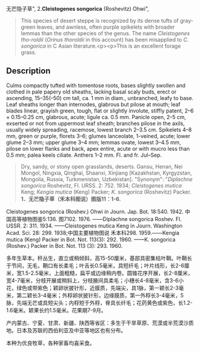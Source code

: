 无芒隐子草",
2.**Cleistogenes songorica** (Roshevitz) Ohwi",

> This species of desert steppe is recognized by its dense tufts of gray-green leaves, and awnless, often purple spikelets with broader lemmas than the other species of the genus. The name *Cleistogenes tho-roldii* (*Orinus thoroldii* in this account) has been misapplied to *C. songorica* in C Asian literature.&lt;p&gt;&lt;p&gt;This is an excellent forage grass.

## Description
Culms compactly tufted with tomentose roots, bases slightly swollen and clothed in pale papery old sheaths, lacking basal scaly buds, erect or ascending, 15–35(–50) cm tall, ca. 1 mm in diam., unbranched, leafy to base. Leaf sheaths longer than internodes, glabrous but pilose at mouth; leaf blades linear, grayish green, tough, flat or slightly involute, stiffly patent, 2–6 × 0.15–0.25 cm, glabrous, acute; ligule ca. 0.5 mm. Panicle open, 2–5 cm, exserted or not from uppermost leaf sheath; branches pilose in the axils, usually widely spreading, racemose, lowest branch 2–3.5 cm. Spikelets 4–8 mm, green or purple, florets 3–6; glumes lanceolate, 1-veined, acute; lower glume 2–3 mm; upper glume 3–4 mm; lemmas ovate, lowest 3–4.5 mm, pilose on lower flanks and back, apex entire, acute or with mucro less than 0.5 mm; palea keels ciliate. Anthers 1–2 mm. Fl. and fr. Jul–Sep.

> Dry, sandy, or stony open grasslands, deserts. Gansu, Henan, Nei Mongol, Ningxia, Qinghai, Shaanxi, Xinjiang [Kazakhstan, Kyrgyzstan, Mongolia, Russia, Turkmenistan, Uzbekistan].
  "Synonym": "*Diplachne songorica* Roshevitz, Fl. URSS. 2: 752. 1934; *Cleistogenes mutica* Keng; *Kengia mutica* (Keng) Packer; *K. songorica* (Roshevitz) Packer.
**1．无芒隐子草（禾本科图说）图版11：1-6.**

Cleistogenes songorica (Roshev.) Ohwi in Journ. Jap. Bot. 18:540. 1942. 中国高等植物图鉴5:136. 图7102. 1976. ——Diplachne songorica Roshev. Fl. USSR. 2: 311. 1934. ——Cleistogenes mutica Keng in Journ. Washington Acad. Sci. 28: 299. 1938;中国主要植物图说 禾本科298. 1959.——Kengia mutica (Keng) Packer in Bot. Not. 113(3): 292. 1960. ——K. songorica (Roshev.) Packer in Bot. Not. 113 (3): 293. 1960.

多年生草本。秆丛生，直立或稍倾斜，高15-50厘米，基部具密集枯叶鞘。叶鞘长于节间，无毛，鞘口有长柔毛；叶舌长0.5毫米，具短纤毛；叶片线形，长2-6厘米，宽1.5-2.5毫米，上面粗糙，扁平或边缘稍内卷。圆锥花序开展，长2-8厘米，宽4-7毫米，分枝开展或稍斜上，分枝腋间具柔毛；小穗长4-8毫米，含3-6小花，绿色或带紫色；颖卵状披针形，近膜质，先端尖，具1脉，第一颖长2-3毫米，第二颖长3-4毫米；外稃卵状披针形，边缘膜质，第一外稃长3-4毫米，5脉，先端无芒或具短尖头；内稃短于外稃，脊具长纤毛；花药黄色或紫色，长1.2-1.6毫米。颖果长约1.5毫米。花果期7-9月。

产内蒙古、宁夏、甘肃、新疆、陕西等省区：多生于干旱草原、荒漠或半荒漠沙质地。日本及苏联的西伯利亚及中亚等地区也有分布。

本种为优良牧草，各种家畜均喜采食。
